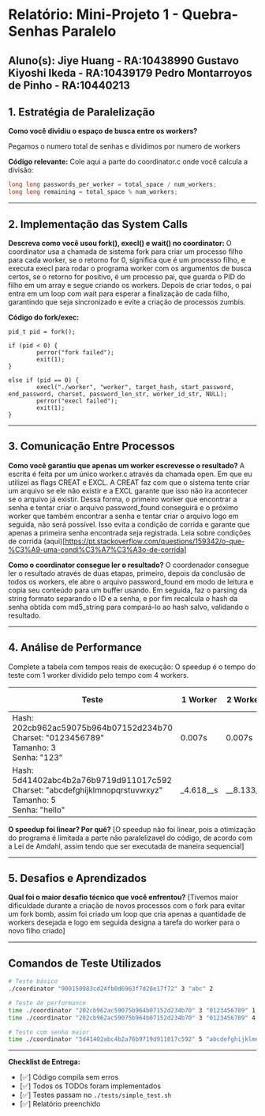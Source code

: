 # Relatório: Mini-Projeto 1 - Quebra-Senhas Paralelo

**Aluno(s):** 
Jiye Huang - RA:10438990
Gustavo Kiyoshi Ikeda - RA:10439179
Pedro Montarroyos de Pinho - RA:10440213
---

## 1. Estratégia de Paralelização


**Como você dividiu o espaço de busca entre os workers?**

Pegamos o numero total de senhas e dividimos por numero de workers

**Código relevante:** Cole aqui a parte do coordinator.c onde você calcula a divisão:
```c
long long passwords_per_worker = total_space / num_workers;
long long remaining = total_space % num_workers;
```
---

## 2. Implementação das System Calls

**Descreva como você usou fork(), execl() e wait() no coordinator:**
O coordinator usa a chamada de sistema fork para criar um processo filho para cada worker, se o retorno for 0, significa que é um processo filho, e executa execl para rodar o programa worker com os argumentos de busca certos, se o retorno for positivo, é um processo pai, que guarda o PID do filho em um array e segue criando os workers. Depois de criar todos, o pai entra em um loop com wait para esperar a finalização de cada filho, garantindo que seja sincronizado e evite a criação de processos zumbis.

**Código do fork/exec:**
```
pid_t pid = fork();

if (pid < 0) {
        perror("fork failed");
        exit(1);
}
       
else if (pid == 0) {
        execl("./worker", "worker", target_hash, start_password, end_password, charset, password_len_str, worker_id_str, NULL);
        perror("execl failed");
        exit(1);
}
```
---

## 3. Comunicação Entre Processos

**Como você garantiu que apenas um worker escrevesse o resultado?**
A escrita é feita por um único  worker.c através da chamada open. Em que eu utilizei as flags CREAT e EXCL. A CREAT faz com que o sistema tente  criar um arquivo se ele não existir e a EXCL garante que isso não ira acontecer se o arquivo já existir.  Dessa forma, o primeiro worker que encontrar a senha e tentar criar o arquivo password_found conseguirá e o próximo worker que também encontrar a senha e tentar criar o arquivo logo em seguida, não será possível. Isso evita a condição de corrida e garante que apenas a primeira senha encontrada seja registrada.
Leia sobre condições de corrida (aqui)[https://pt.stackoverflow.com/questions/159342/o-que-%C3%A9-uma-condi%C3%A7%C3%A3o-de-corrida]

**Como o coordinator consegue ler o resultado?**
O coordenador consegue ler o resultado através de duas etapas, primeiro, depois da conclusão de todos os workers, ele abre o arquivo password_found em modo de leitura e copia seu conteúdo para um buffer usando. Em seguida, faz o parsing da string formato separando o ID e a senha, e por fim recalcula o hash da senha obtida com md5_string para compará-lo ao hash salvo, validando o resultado.

---

## 4. Análise de Performance
Complete a tabela com tempos reais de execução:
O speedup é o tempo do teste com 1 worker dividido pelo tempo com 4 workers.

| Teste | 1 Worker | 2 Workers | 4 Workers | Speedup (4w) |
|-------|----------|-----------|-----------|--------------|
| Hash: 202cb962ac59075b964b07152d234b70<br>Charset: "0123456789"<br>Tamanho: 3<br>Senha: "123" | 0.007s | 0.007s | 0.010s | 2 |
| Hash: 5d41402abc4b2a76b9719d911017c592<br>Charset: "abcdefghijklmnopqrstuvwxyz"<br>Tamanho: 5<br>Senha: "hello" | _4.618__s | __8.133__s | _1.942__s | _5.7__ |

**O speedup foi linear? Por quê?**
[O speedup não foi linear, pois a otimização do programa é limitada a parte não paralelizavel do código, de acordo com a Lei de Amdahl, assim tendo que ser executada de maneira sequencial]

---

## 5. Desafios e Aprendizados
**Qual foi o maior desafio técnico que você enfrentou?**
[Tivemos maior dificuldade durante a criação de novos processos com o fork para evitar um fork bomb, assim foi criado um loop que cria apenas a quantidade de workers desejada e logo em seguida designa a tarefa do worker para o novo filho criado]

---

## Comandos de Teste Utilizados

```bash
# Teste básico
./coordinator "900150983cd24fb0d6963f7d28e17f72" 3 "abc" 2

# Teste de performance
time ./coordinator "202cb962ac59075b964b07152d234b70" 3 "0123456789" 1
time ./coordinator "202cb962ac59075b964b07152d234b70" 3 "0123456789" 4

# Teste com senha maior
time ./coordinator "5d41402abc4b2a76b9719d911017c592" 5 "abcdefghijklmnopqrstuvwxyz" 4
```
---

**Checklist de Entrega:**
- [✅] Código compila sem erros
- [✅] Todos os TODOs foram implementados
- [✅] Testes passam no `./tests/simple_test.sh`
- [✅] Relatório preenchido
